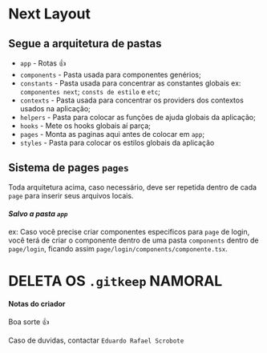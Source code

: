 # Next Layout

## Segue a arquitetura de pastas
- `app` - Rotas 👍
- `components` - Pasta usada para componentes genérios;
- `constants` - Pasta usada para concentrar as constantes globais ex: `componentes next`; `consts de estilo` e `etc`;
- `contexts` - Pasta usada para concentrar os providers dos contextos usados na aplicação;
- `helpers` - Pasta para colocar as funções de ajuda globais da aplicação;
- `hooks` - Mete os hooks globais aí parça;
- `pages` - Monta as paginas aqui antes de colocar em `app`;
- `styles` - Pasta para colocar os estilos globais da aplicação


## Sistema de pages `pages`

Toda arquitetura acima, caso necessário, deve ser repetida dentro de cada `page` para inserir seus arquivos locais.

#### *Salvo a pasta `app`*

ex:
Caso você precise criar componentes especificos para `page` de login, você terá de criar o componente dentro de uma pasta `components` dentro de `page/login`, ficando assim `page/login/components/componente.tsx`. 


# DELETA OS `.gitkeep` NAMORAL

#### Notas do criador

Boa sorte 👍

Caso de duvidas, contactar `Eduardo Rafael Scrobote`
